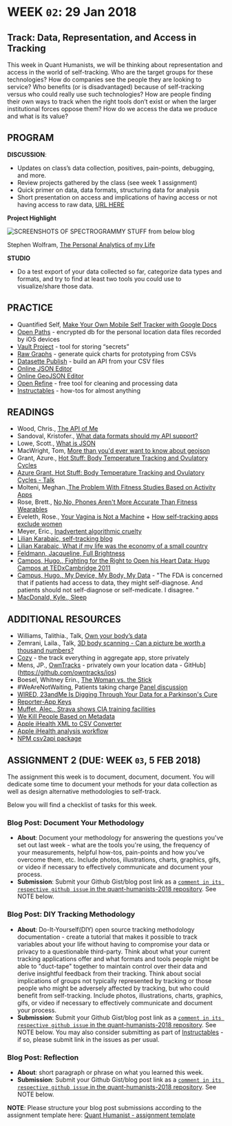 # WEEK `02`: 29 Jan 2018
##  Track: Data, Representation, and Access in Tracking

This week in Quant Humanists, we will be thinking about representation and access in the world of self-tracking. Who are the target groups for these technologies? How do companies see the people they are looking to service? Who benefits (or is disadvantaged) because of self-tracking versus who could really use such technologies? How are people finding their own ways to track when the right tools don’t exist or when the larger institutional forces oppose them? How do we access the data we produce and what is its value?

## PROGRAM

**DISCUSSION**:

- Updates on class’s data collection, positives, pain-points, debugging, and more. 
- Review projects gathered by the class (see week 1 assignment)
- Quick primer on data, data formats, structuring data for analysis
- Short presentation on access and implications of having access or not having access to raw data, [URL HERE](https://docs.google.com/presentation/d/1si5-psENRP6QV11ABLifNJnKZeD1g-rB9JwEegpV89Q/edit?usp=sharing)


**Project Highlight**

![SCREENSHOTS OF SPECTROGRAMMY STUFF from below blog](http://blog.stephenwolfram.com/data/uploads/2012/03/filesystem-diurnal-plot.png)

Stephen Wolfram, [The Personal Analytics of my Life](http://blog.stephenwolfram.com/2012/03/the-personal-analytics-of-my-life/)

**STUDIO**
- Do a test export of your data collected so far, categorize data types and formats, and try to find at least two tools you could use to visualize/share those data.
## PRACTICE
- Quantified Self, [Make Your Own Mobile Self Tracker with Google Docs](http://quantifiedself.com/2009/05/diy-mobile-self-tracker/)
- [Open Paths](https://openpaths.cc/) - encrypted db for the personal location data files recorded by iOS devices
- [Vault Project](https://www.vaultproject.io/) - tool for storing “secrets”
- [Raw Graphs](http://rawgraphs.io/) - generate quick charts for prototyping from CSVs
- [Datasette Publish](https://simonwillison.net/2018/Jan/17/datasette-publish/) - build an API from your CSV files
- [Online JSON Editor](http://jsoneditoronline.org/)
- [Online GeoJSON Editor](http://geojson.io/)
- [Open Refine](http://openrefine.org/) - free tool for cleaning and processing data
- [Instructables](https://www.instructables.com/) - how-tos for almost anything

## READINGS
- Wood, Chris., [The API of Me](https://nordicapis.com/the-api-of-me/)
- Sandoval, Kristofer., [What data formats should my API support?](https://nordicapis.com/what-data-formats-should-my-api-support/)
- Lowe, Scott., [What is JSON](https://blog.scottlowe.org/2013/11/08/a-non-programmers-introduction-to-json/)
- MacWright, Tom, [More than you'd ever want to know about geojson](https://macwright.org/2015/03/23/geojson-second-bite)
- Grant, Azure., [Hot Stuff: Body Temperature Tracking and Ovulatory Cycles](http://quantifiedself.com/2017/04/hot-stuff-body-temperature-tracking-ovulatory-cycles/) 
- [Azure Grant, Hot Stuff: Body Temperature Tracking and Ovulatory Cycles - Talk](https://vimeo.com/groups/quantifiedself/videos/223696336)
- Molteni, Meghan.,[The Problem With Fitness Studies Based on Activity Apps](https://www.wired.com/story/the-problem-with-fitness-studies-based-on-activity-apps/)
- Rose, Brett., [No,No, Phones Aren't More Accurate Than Fitness Wearables](https://www.wired.com/2015/03/fitness-tracking-test/)
- Eveleth, Rose., [Your Vagina is Not a Machine](http://www.refinery29.com/kgoal-loop-kegels-trackers) + [How self-tracking apps exclude women](https://www.theatlantic.com/technology/archive/2014/12/how-self-tracking-apps-exclude-women/383673/)
- Meyer, Eric., [Inadvertent algorithmic cruelty](https://meyerweb.com/eric/thoughts/2014/12/24/inadvertent-algorithmic-cruelty/)
- [Lilian Karabaic, self-tracking blog](http://anomalily.net/)
- [Lilian Karabaic, What if my life was the economy of a small country](https://vimeo.com/groups/quantifiedself/videos/227181779)
- [Feldmann, Jacqueline, Full Brightness](https://thenewinquiry.com/full-brightness/) 
- [Campos, Hugo., Fighting for the Right to Open his Heart Data: Hugo Campos at TEDxCambridge 2011](https://www.youtube.com/watch?v=oro19-l5M8k)
- [Campus, Hugo., My Device, My Body, My Data](http://quantifiedself.com/2015/02/my-device-my-body-my-data-hugo-campos/) - "The FDA is concerned that if patients had access to data, they might self-diagnose. And patients should not self-diagnose or self-medicate. I disagree. "
- [MacDonald, Kyle., Sleep](https://medium.com/@kcimc/sleep-and-fatigue-328b05f854a8)

## ADDITIONAL RESOURCES
- Williams, Talithia., Talk, [Own your body’s data](https://www.ted.com/talks/talithia_williams_own_your_body_s_data)
- Zemrani, Laila., Talk, [3D body scanning - Can a picture be worth a thousand numbers?](https://vimeo.com/226861328)
- [Cozy](https://cozy.io/en/) - the track everything in aggregate app, store privately
- Mens, JP., [OwnTracks](http://owntracks.org/) - privately own your location data - GitHub](https://github.com/owntracks/ios)
- Boesel, Whitney Erin., [The Woman vs. the Stick](https://thesocietypages.org/cyborgology/2012/09/20/the-woman-vs-the-stick-mindfulness-at-quantified-self-2012/)
- #WeAreNotWaiting, Patients taking charge [Panel discussion](https://www.youtube.com/watch?v=TFWt4AVHUE8)
- [WIRED, 23andMe Is Digging Through Your Data for a Parkinson's Cure](https://www.wired.com/story/23andme-is-digging-through-your-data-for-a-parkinsons-cure/)
- [Reporter-App Keys](https://gist.github.com/dbreunig/9315705/a85dbb45b323ed39f57720229c5cdd2da166f892)
- [Muffet, Alec., Strava shows CIA training facilities](https://twitter.com/AlecMuffett/status/957615895899238401)
- [We Kill People Based on Metadata](https://www.youtube.com/watch?v=UdQiz0Vavmc)
- [Apple iHealth XML to CSV Converter](http://ericwolter.com/projects/health-export.html)
- [Apple iHealth analysis workflow](http://www.ryanpraski.com/apple-health-data-how-to-export-analyze-visualize-guide/)
- [NPM csv2api package](https://www.npmjs.com/package/node-csv2api)

## ASSIGNMENT 2 (DUE: WEEK `03`, 5 FEB 2018)

The assignment this week is to document, document, document. You will dedicate some time to document your methods for your data collection as well as design alternative methodologies to self-track. 
 
Below you will find a checklist of tasks for this week.

### Blog Post: Document Your Methodology
- **About**:  Document your methodology for answering the questions you've set out last week - what are the tools you're using, the frequency of your measurements, helpful how-tos, pain-points and how you've overcome them, etc. Include photos, illustrations, charts, graphics, gifs, or video if necessary to effectively communicate and document your process.
- **Submission**: Submit your Github Gist/blog post link as a [`comment in its respective github issue` in the quant-humanists-2018 repository](https://github.com/joeyklee/quant-humanists-2018/issues). See NOTE below.

### Blog Post: DIY Tracking Methodology
- **About**: Do-It-Yourself(DIY) open source tracking methodology documentation - create a tutorial that makes it possible to track variables about your life without having to compromise your data or privacy to a questionable third-party. Think about what your current tracking applications offer and what formats and tools people might be able to "duct-tape" together to maintain control over their data and derive insightful feedback from their tracking.  Think about social implications of groups not typically represented by tracking or those people who might be adversely affected by tracking, but who could benefit from self-tracking. Include photos, illustrations, charts, graphics, gifs, or video if necessary to effectively communicate and document your process.
- **Submission**: Submit your Github Gist/blog post link as a [`comment in its respective github issue` in the quant-humanists-2018 repository](https://github.com/joeyklee/quant-humanists-2018/issues). See NOTE below. You may also consider submitting as part of [Instructables](https://www.instructables.com/) - if so, please submit link in the issues as per usual.

### Blog Post: Reflection
- **About**: short paragraph or phrase on what you learned this week.
- **Submission**: Submit your Github Gist/blog post link as a [`comment in its respective github issue` in the quant-humanists-2018 repository](https://github.com/joeyklee/quant-humanists-2018/issues). See NOTE below.

**NOTE**: Please structure your blog post submissions according to the assignment template here: [Quant Humanist - assignment template](https://github.com/joeyklee/quant-humanists-2018/blob/master/_templates/assignment-submission-template.md)  


